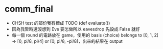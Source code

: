 # comm_final

- CHSH test 的部份我有標成 TODO (def evaluate())
- 因為我暫時還沒想到 Eve 要怎做所以 eavesdrop 先設成 False 就好
- 每一個 round 的電路放在 game，使用的 basis (choice) belongs to [0, 1, 2] -> [0, pi/8, pi/4] or [0, pi/8, -pi/8]，出來的結果在 output
